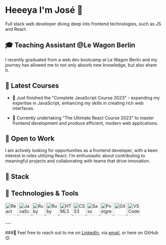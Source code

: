 # Heeeya I'm José 👋

Full stack web developer diving deep into frontend technologies, such as JS and React.

## 🎓 Teaching Assistant @Le Wagon Berlin

I recently graduated from a web dev bootcamp at Le Wagon Berlin and my journey has allowed me to not only absorb new knowledge, but also share it. 

## 📘 Latest Courses

- 🎉 Just finished the "Complete JavaScript Course 2023" - expanding my expertise in JavaScript, enhancing my skills in creating rich web interfaces.

- 🚀 Currently undertaking "The Ultimate React Course 2023" to master frontend development and produce efficient, modern web applications.

## 🚀 Open to Work

I am actively looking for opportunities as a frontend developer, with a keen interest in roles utilizing React. I'm enthusiastic about contributing to meaningful projects and collaborating with teams that drive innovation.

## 🔧 Stack

## 🔧 Technologies & Tools

<p align="left">
  <a href="https://reactjs.org/" target="_blank"> 
    <img src="URL_FOR_REACT_LOGO" alt="React" width="40" height="40"/> 
  </a>
  <a href="https://www.javascript.com/" target="_blank"> 
    <img src="URL_FOR_JAVASCRIPT_LOGO" alt="JavaScript" width="40" height="40"/> 
  </a>
  <a href="https://www.ruby-lang.org/en/" target="_blank"> 
    <img src="URL_FOR_RUBY_LOGO" alt="Ruby" width="40" height="40"/> 
  </a>
  <a href="https://rubyonrails.org/" target="_blank"> 
    <img src="URL_FOR_RAILS_LOGO" alt="Ruby on Rails" width="40" height="40"/> 
  </a>
  <a href="https://developer.mozilla.org/en-US/docs/Web/Guide/HTML/HTML5" target="_blank"> 
    <img src="URL_FOR_HTML5_LOGO" alt="HTML5" width="40" height="40"/> 
  </a>
  <a href="https://developer.mozilla.org/en-US/docs/Web/CSS" target="_blank"> 
    <img src="URL_FOR_CSS3_LOGO" alt="CSS3" width="40" height="40"/> 
  </a>
  <a href="https://sass-lang.com/" target="_blank"> 
    <img src="URL_FOR_SASS_LOGO" alt="Sass" width="40" height="40"/> 
  </a>
  <a href="https://www.postgresql.org/" target="_blank"> 
    <img src="URL_FOR_POSTGRESQL_LOGO" alt="PostgreSQL" width="40" height="40"/> 
  </a>
  <a href="https://git-scm.com/" target="_blank"> 
    <img src="URL_FOR_GIT_LOGO" alt="Git" width="40" height="40"/> 
  </a>
  <a href="https://code.visualstudio.com/" target="_blank"> 
    <img src="URL_FOR_VSCODE_LOGO" alt="VS Code" width="40" height="40"/> 
  </a>
</p>
---

###📩 Feel free to reach out to me on [LinkedIn](https://www.linkedin.com/in/josecopeti/), via [email](mailto:jrcopeti@gmail.com), or here on GitHub 😊

